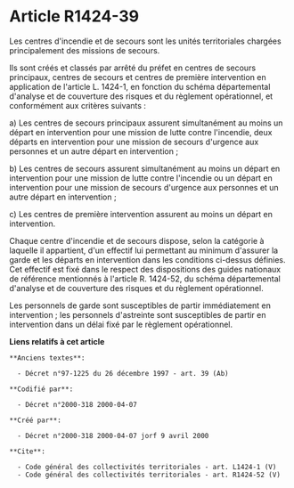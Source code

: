 # Article R1424-39

Les centres d'incendie et de secours sont les unités territoriales chargées principalement des missions de secours. 

Ils sont créés et classés par arrêté du préfet en centres de secours principaux, centres de secours et centres de première
intervention en application de l'article L. 1424-1, en fonction du schéma départemental d'analyse et de couverture des
risques et du règlement opérationnel, et conformément aux critères suivants : 

a) Les centres de secours principaux assurent simultanément au moins un départ en intervention pour une mission de lutte
contre l'incendie, deux départs en intervention pour une mission de secours d'urgence aux personnes et un autre départ en
intervention ; 

b) Les centres de secours assurent simultanément au moins un départ en intervention pour une mission de lutte contre
l'incendie ou un départ en intervention pour une mission de secours d'urgence aux personnes et un autre départ en
intervention ; 

c) Les centres de première intervention assurent au moins un départ en intervention. 

Chaque centre d'incendie et de secours dispose, selon la catégorie à laquelle il appartient, d'un effectif lui permettant au
minimum d'assurer la garde et les départs en intervention dans les conditions ci-dessus définies. Cet effectif est fixé dans
le respect des dispositions des guides nationaux de référence mentionnés à l'article R. 1424-52, du schéma départemental
d'analyse et de couverture des risques et du règlement opérationnel. 

Les personnels de garde sont susceptibles de partir immédiatement en intervention ; les personnels d'astreinte sont
susceptibles de partir en intervention dans un délai fixé par le règlement opérationnel.

**Liens relatifs à cet article**

	**Anciens textes**:

	  - Décret n°97-1225 du 26 décembre 1997 - art. 39 (Ab)

	**Codifié par**:

	  - Décret n°2000-318 2000-04-07

	**Créé par**:

	  - Décret n°2000-318 2000-04-07 jorf 9 avril 2000

	**Cite**:

	  - Code général des collectivités territoriales - art. L1424-1 (V)
	  - Code général des collectivités territoriales - art. R1424-52 (V)
